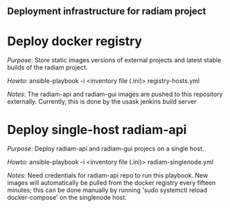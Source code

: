 ## Deployment infrastructure for radiam project

# Deploy docker registry

*Purpose*: Store static images versions of external projects and latest stable builds of the radiam project.

*Howto*: ansible-playbook -i <inventory file (.ini)> registry-hosts.yml

*Notes*: The radiam-api and radiam-gui images are pushed to this repository externally. Currently, this is done by the usask jenkins build server

# Deploy single-host radiam-api

*Purpose*: Deploy radiam-api and radiam-gui projecs on a single host.

*Howto*: ansible-playbook -i <inventory file (.ini)> radiam-singlenode.yml

*Notes*: Need credentials for radiam-api repo to run this playbook. New images will automatically be pulled from the docker registry every fifteen minutes; this can be done manually by running 'sudo systemctl reload docker-compose' on the singlenode host.
